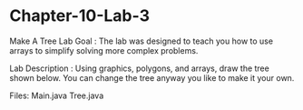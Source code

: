 # Chapter-10-Lab-3
Make A Tree
Lab Goal :   The lab was designed to teach you how to use arrays to simplify solving more complex problems. 

Lab Description :   Using graphics, polygons, and arrays, draw the tree shown below.  You can change the tree anyway you like to make it your own.

Files:  Main.java
        Tree.java
